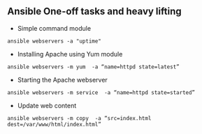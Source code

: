 ## Ansible One-off tasks and heavy lifting

* Simple command module

```
ansible webservers -a "uptime" 
```

* Installing Apache using Yum module

```
ansible webservers -m yum  -a “name=httpd state=latest”
```

* Starting the Apache webserver

```
ansible webservers -m service  -a “name=httpd state=started”
```

* Update web content

```
ansible webservers -m copy  -a “src=index.html dest=/var/www/html/index.html”
```
